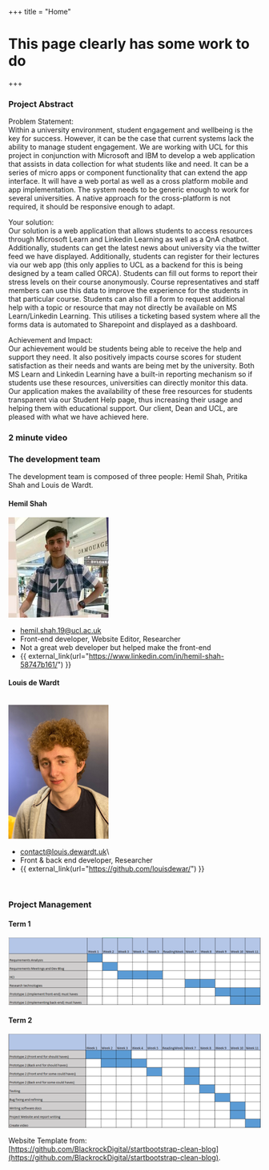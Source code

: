 +++
title = "Home"
# This page clearly has some work to do
+++

### Project Abstract

Problem Statement:
\
Within a university environment, student engagement and wellbeing is the key for success.
However, it can be the case that current systems lack the ability to manage student engagement.
We are working with UCL for this project in conjunction with Microsoft and IBM to develop a web
application that assists in data collection for what students like and need. 
It can be a series of micro apps or component functionality that can extend the app interface.
It will have a web portal as well as a cross platform mobile and app implementation. The system needs to be generic enough to work for several universities. A native approach for the cross-platform is not required, it should be responsive enough to adapt.

Your solution:
\
Our solution is a web application that allows students to access resources through Microsoft Learn and Linkedin Learning as well as a QnA chatbot. Additionally, students can get the latest news
about university via the twitter feed we have displayed. Additionally, students can register for their lectures via our web app (this only applies to UCL as a backend for this is being designed by a team called ORCA). Students can fill out forms to report their stress levels on their course anonymously. Course representatives and staff members can use this data to improve the experience for the students in that particular course. Students can also fill a form to request additional help with a topic or resource that may not directly be available on MS Learn/Linkedin Learning. This utilises a ticketing based system where all the forms data is automated to Sharepoint and displayed as a dashboard. 

Achievement and Impact:
\
Our achievement would be students being able to receive the help and support they need. It also positively impacts course scores for student satisfaction as their needs and wants are being met by the university. Both MS Learn and Linkedin Learning have a built-in reporting mechanism so if students use these resources, universities can directly monitor this data. Our application makes the availability of these free resources for students transparent via our Student Help page, thus increasing their usage and helping them with educational support. Our client, Dean and UCL, are pleased with what we have achieved here.

### 2 minute video


### The development team

The development team is composed of three people: Hemil Shah, Pritika Shah and Louis de Wardt.

#### Hemil Shah

![Hemil Shah](/images/hemilspic.jpeg)

- hemil.shah.19@ucl.ac.uk
- Front-end developer, Website Editor, Researcher
- Not a great web developer but helped make the front-end
- {{ external_link(url="https://www.linkedin.com/in/hemil-shah-58747b161/") }}

#### Louis de Wardt

<br />
<img alt="Louis de Wardt" src="/images/louis_image.jpg" style="max-width: 200px"/>

- contact@louis.dewardt.uk\
- Front & back end developer, Researcher
- {{ external_link(url="https://github.com/louisdewar/") }}

<br />

### Project Management

#### Term 1

![Term 1](/images/gant_term_1.png)

#### Term 2

![Term 2](/images/gant_term_2.png)

Website Template from: [https://github.com/BlackrockDigital/startbootstrap-clean-blog](https://github.com/BlackrockDigital/startbootstrap-clean-blog).
